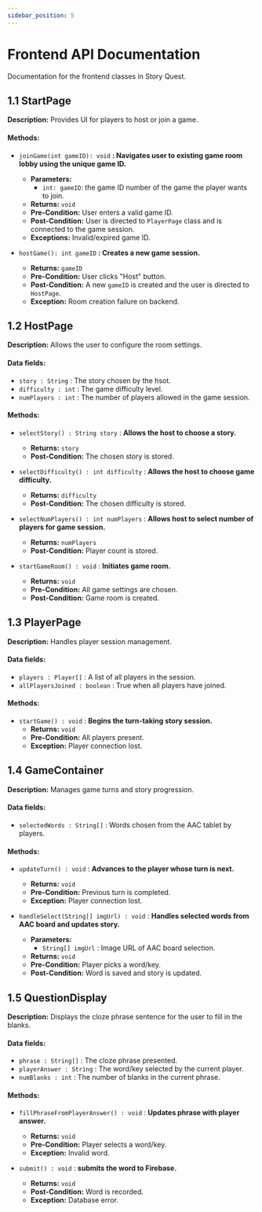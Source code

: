 ```yaml
---
sidebar_position: 5
---
```

# Frontend API Documentation
Documentation for the frontend classes in Story Quest.

## 1.1 StartPage
**Description:** Provides UI for players to host or join a game.

#### Methods:
- `joinGame(int gameID): void` **: Navigates user to existing game room lobby using the unique game ID.**
  - **Parameters:**
    - `int: gameID`: the game ID number of the game the player wants to join.
  - **Returns:** `void`
  - **Pre-Condition:** User enters a valid game ID.
  - **Post-Condition:** User is directed to `PlayerPage` class and is connected to the game session.
  - **Exceptions:** Invalid/expired game ID.
    
- `hostGame(): int gameID` **: Creates a new game session.**
  - **Returns:** `gameID`
  - **Pre-Condition:** User clicks "Host" button.
  - **Post-Condition:** A new `gameID` is created and the user is directed to `HostPage`.
  - **Exception:** Room creation failure on backend.

## 1.2 HostPage
**Description:** Allows the user to configure the room settings.

#### Data fields:
- `story : String` : The story chosen by the hsot.
- `difficulty : int` : The game difficulty level.
- `numPlayers : int` : The number of players allowed in the game session.

#### Methods:
- `selectStory() : String story` : **Allows the host to choose a story.**
  - **Returns:** `story`
  - **Post-Condition:** The chosen story is stored.
    
- `selectDifficulty() : int difficulty` : **Allows the host to choose game difficulty.**
  - **Returns:** `difficulty`
  - **Post-Condition:** The chosen difficulty is stored.
    
- `selectNumPlayers() : int numPlayers` : **Allows host to select number of players for game session.**
  - **Returns:** `numPlayers`
  - **Post-Condition:** Player count is stored.
    
- `startGameRoom() : void` : **Initiates game room.**
  - **Returns:** `void`
  - **Pre-Condition:** All game settings are chosen.
  - **Post-Condition:** Game room is created.
 
## 1.3 PlayerPage
**Description:** Handles player session management.

#### Data fields:
- `players : Player[]` : A list of all players in the session.
- `allPlayersJoined : boolean` : True when all players have joined.

#### Methods:
- `startGame() : void` : **Begins the turn-taking story session.**
  - **Returns:** `void`
  - **Pre-Condition:** All players present.
  - **Exception:** Player connection lost.

## 1.4 GameContainer
**Description:** Manages game turns and story progression.

#### Data fields:
- `selectedWords : String[]` : Words chosen from the AAC tablet by players.

#### Methods:
- `updateTurn() : void` : **Advances to the player whose turn is next.**
  - **Returns:** `void`
  - **Pre-Condition:** Previous turn is completed.
  - **Exception:** Player connection lost.

- `handleSelect(String[] imgUrl) : void` : **Handles selected words from AAC board and updates story.**
  - **Parameters:**
    - `String[] imgUrl` : Image URL of AAC board selection.
  - **Returns:** `void`
  - **Pre-Condition:** Player picks a word/key.
  - **Post-Condition:** Word is saved and story is updated.

## 1.5 QuestionDisplay
**Description:** Displays the cloze phrase sentence for the user to fill in the blanks.

#### Data fields:
- `phrase : String[]` : The cloze phrase presented.
- `playerAnswer : String` : The word/key selected by the current player.
- `numBlanks : int` : The number of blanks in the current phrase.

#### Methods: 
- `fillPhraseFromPlayerAnswer() : void` : **Updates phrase with player answer.**
  - **Returns:** `void`
  - **Pre-Condition:** Player selects a word/key.
  - **Exception:** Invalid word.
    
- `submit() : void` : **submits the word to Firebase.**
  - **Returns:** `void`
  - **Post-Condition:** Word is recorded.
  - **Exception:** Database error.
